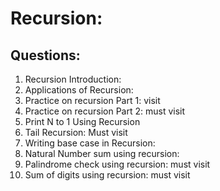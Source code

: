 #  Recursion: 

## Questions: 

1. Recursion Introduction: 
2. Applications of Recursion: 
3. Practice on recursion Part 1: visit
4. Practice on recursion Part 2: must visit
5. Print N to 1 Using Recursion
6. Tail Recursion: Must visit
7. Writing base case in Recursion:
8. Natural Number sum using recursion: 
9. Palindrome check using recursion: must visit
10. Sum of digits using recursion: must visit